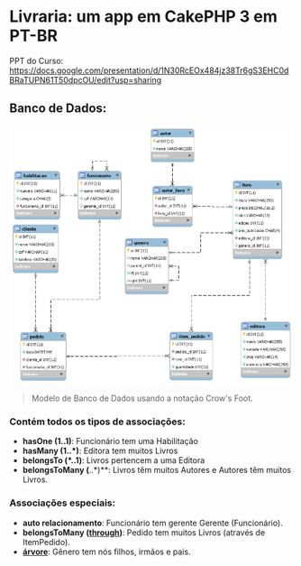 # Livraria: um app em CakePHP 3 em PT-BR

PPT do Curso: https://docs.google.com/presentation/d/1N30RcEOx484jz38Tr6gS3EHC0dBRaTUPN61T50dpcOU/edit?usp=sharing

## Banco de Dados:

![](https://github.com/celsowm/livraria-cakephp-pt-br/blob/master/model/livraria_model.png)

> Modelo de Banco de Dados usando a notação Crow's Foot.

### Contém todos os tipos de associações: 

- **hasOne (1..1)**: Funcionário tem uma Habilitação
- **hasMany (1..*)**: Editora tem muitos Livros
- **belongsTo (*..1)**: Livros pertencem a uma Editora
- **belongsToMany (**..*)**: Livros têm muitos Autores e Autores têm muitos Livros.


### Associações especiais:

- **auto relacionamento**: Funcionário tem gerente Gerente (Funcionário).
- **belongsToMany ([through](https://book.cakephp.org/3.0/en/orm/associations.html#using-the-through-option))**: Pedido tem muitos Livros (através de ItemPedido).
- **[árvore](https://book.cakephp.org/3.0/en/orm/behaviors/tree.html)**: Gênero tem nós filhos, irmãos e pais.

